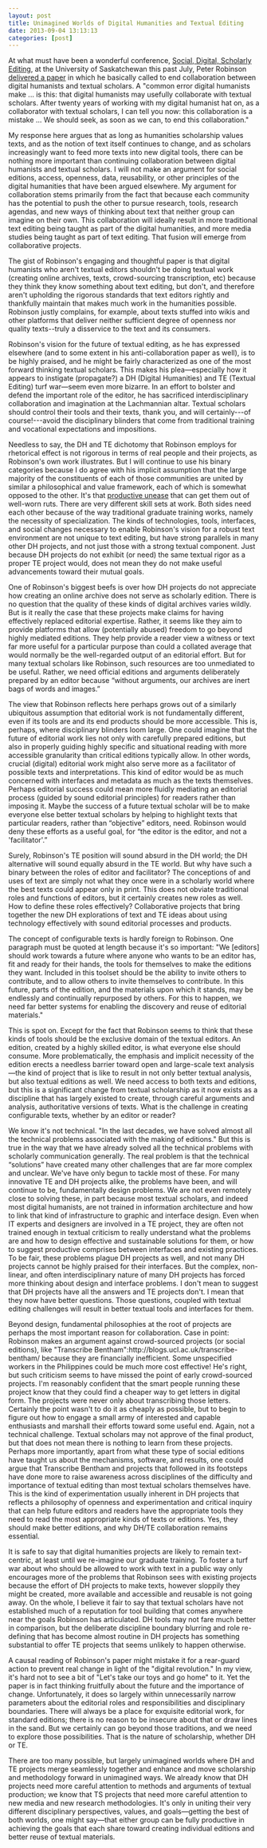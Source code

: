```yaml
---
layout: post
title: Unimagined Worlds of Digital Humanities and Textual Editing
date: 2013-09-04 13:13:13
categories: [post]
---
```


At what must have been a wonderful conference, [Social, Digital, Scholarly Editing](https://ocs.usask.ca/conf/index.php/sdse/sdse13/), at the University of Saskatchewan this past July, Peter Robinson [delivered a paper](http://www.academia.edu/4124828/SDSE_2013_why_digital_humanists_should_get_out_of_textual_scholarship) in which he basically called to end collaboration between digital humanists and textual scholars. A "common error digital humanists make ... is this: that digital humanists may usefully collaborate with textual scholars. After twenty years of working with my digital humanist hat on, as a collaborator with textual scholars, I can tell you now: this collaboration is a mistake ... We should seek, as soon as we can, to end this collaboration." 

<p class="has-pullquote pullquote-adelle" data-pullquote="My argument for collaboration stems primarily from the fact that because each community has the potential to push the other to pursue research, tools, research agendas, and new ways of thinking about text that neither group can imagine on their own.">
My response here argues that as long as humanities scholarship values texts, and as the notion of text itself continues to change, and as scholars increasingly want to feed more texts into new digital tools, there can be nothing more important than continuing collaboration between digital humanists and textual scholars. I will not make an argument for social editions, access, openness, data, reusability, or other principles of the digital humanities that have been argued elsewhere. My argument for collaboration stems primarily from the fact that because each community has the potential to push the other to pursue research, tools, research agendas, and new ways of thinking about text that neither group can imagine on their own. This collaboration will ideally result in more traditional text editing being taught as part of the digital humanities, and more media studies being taught as part of text editing. That fusion will emerge from collaborative projects. 
</p>

The gist of Robinson's engaging and thoughtful paper is that digital humanists who aren't textual editors shouldn't be doing textual work (creating online archives, texts, crowd-sourcing transcription, etc) because they think they know something about text editing, but don't, and therefore aren't upholding the rigorous standards that text editors rightly and thankfully maintain that makes much work in the humanities possible. Robinson justly complains, for example, about texts stuffed into wikis and other platforms that deliver neither sufficient degree of openness nor quality texts--truly a disservice to the text and its consumers.

<p class="has-pullquote pullquote-adelle" data-pullquote="In an effort to bolster and defend the important role of the editor, he has sacrificed interdisciplinary collaboration and imagination at the Lachmannian altar.">
Robinson's vision for the future of textual editing, as he has expressed elsewhere (and to some extent in his anti-collaboration paper as well), is to be highly praised, and he might be fairly characterized as one of the most forward thinking textual scholars. This makes his plea—especially how it appears to instigate (propagate?) a DH (Digital Humanities) and TE (Textual Editing) turf war—seem even more bizarre. In an effort to bolster and defend the important role of the editor, he has sacrificed interdisciplinary collaboration and imagination at the Lachmannian altar. Textual scholars should control their tools and their texts, thank you, and will certainly---of course!---avoid the disciplinary blinders that come from traditional training and vocational expectations and impositions.</p>

Needless to say, the DH and TE dichotomy that Robinson employs for rhetorical effect is not rigorous in terms of real people and their projects, as Robinson's own work illustrates. But I will continue to use his binary categories because I do agree with his implicit assumption that the large majority of the constituents of each of those communities are united by similar a philosophical and value framework, each of which is somewhat opposed to the other. It's that [productive unease](http://www.digitalhumanities.org/dhq/vol/3/3/000055/000055.html) that can get them out of well-worn ruts. There are very different skill sets at work. Both sides need each other because of the way traditional graduate training works, namely the necessity of specialization. The kinds of technologies, tools, interfaces, and social changes necessary to enable Robinson's vision for a robust text environment are not unique to text editing, but have strong parallels in many other DH projects, and not just those with a strong textual component. Just because DH projects do not exhibit (or need) the same textual rigor as a proper TE project would, does not mean they do not make useful advancements toward their mutual goals.

One of Robinson's biggest beefs is over how DH projects do not appreciate how creating an online archive does not serve as scholarly edition. There is no question that the quality of these kinds of digital archives varies wildly. But is it really the case that these projects make claims for having effectively replaced editorial expertise. Rather, it seems like they aim to provide platforms that allow (potentially abused) freedom to go beyond highly mediated editions. They help provide a reader view a witness or text far more useful for a particular purpose than could a collated average that would normally be the well-regarded output of an editorial effort. But for many textual scholars like Robinson, such resources are too unmediated to be useful. Rather, we need official editions and arguments deliberately prepared by an editor because “without arguments, our archives are inert bags of words and images.”

<p class="has-pullquote pullquote-adelle" data-pullquote="One could imagine that the future of editorial work lies not only with carefully prepared editions, but also in properly guiding highly specific and situational reading with more accessible granularity than critical editions typically allow.">
The view that Robinson reflects here perhaps grows out of a similarly ubiquitous assumption that editorial work is not fundamentally different, even if its tools are and its end products should be more accessible. This is, perhaps, where disciplinary blinders loom large. One could imagine that the future of editorial work lies not only with carefully prepared editions, but also in properly guiding highly specific and situational reading with more accessible granularity than critical editions typically allow. In other words, crucial (digital) editorial work might also serve more as a facilitator of possible texts and interpretations. This kind of editor would be as much concerned with interfaces and metadata as much as the texts themselves. Perhaps editorial success could mean more fluidly mediating an editorial process (guided by sound editorial principles) for readers rather than imposing it. Maybe the success of a future textual scholar will be to make everyone else better textual scholars by helping to highlight texts that particular readers, rather than “objective” editors, need. Robinson would deny these efforts as a useful goal, for “the editor is the editor, and not a 'facilitator'.”</p>

<p class="has-pullquote pullquote-adelle" data-pullquote="But why have such a binary between the roles of editor and facilitator? The conceptions of and uses of text are simply not what they once were in a scholarly world where the best texts could appear only in print.">
Surely, Robinson's TE position will sound absurd in the DH world; the DH alternative will sound equally absurd in the TE world. But why have such a binary between the roles of editor and facilitator? The conceptions of and uses of text are simply not what they once were in a scholarly world where the best texts could appear only in print. This does not obviate traditional roles and functions of editors, but it certainly creates new roles as well. How to define these roles effectively? Collaborative projects that bring together the new DH explorations of text and TE ideas about using technology effectively with sound editorial processes and products.</p>

The concept of configurable texts is hardly foreign to Robinson. One paragraph must be quoted at length because it's so important: "We [editors] should work towards a future where anyone who wants to be an editor has, fit and ready for their hands, the tools for themselves to make the editions they want. Included in this toolset should be the ability to invite others to contribute, and to allow others to invite themselves to contribute. In this future, parts of the edition, and the materials upon which it stands, may be endlessly and continually repurposed by others. For this to happen, we need far better systems for enabling the discovery and reuse of editorial materials."

This is spot on. Except for the fact that Robinson seems to think that these kinds of tools should be the exclusive domain of the textual editors. An edition, created by a highly skilled editor, is what everyone else should consume. More problematically, the emphasis and implicit necessity of the edition erects a needless barrier toward open and large-scale text analysis—the kind of project that is like to result in not only better textual analysis, but also textual editions as well. We need access to both texts and editions, but this is a significant change from textual scholarship as it now exists as a discipline that has largely existed to create, through careful arguments and analysis, authoritative versions of texts. What is the challenge in creating configurable texts, whether by an editor or reader?

<p class="has-pullquote pullquote-adelle" data-pullquote="The real problem is that the technical “solutions” have created many other challenges that are far more complex and unclear.">
We know it's not technical. "In the last decades, we have solved almost all the technical problems associated with the making of editions." But this is true in the way that we have already solved all the technical problems with scholarly communication generally. The real problem is that the technical “solutions” have created many other challenges that are far more complex and unclear. We've have only begun to tackle most of these. For many innovative TE and DH projects alike, the problems have been, and will continue to be, fundamentally design problems. We are not even remotely close to solving these, in part because most textual scholars, and indeed most digital humanists, are not trained in information architecture and how to link that kind of infrastructure to graphic and interface design. Even when IT experts and designers are involved in a TE project, they are often not trained enough in textual criticism to really understand what the problems are and how to design effective and sustainable solutions for them, or how to suggest productive comprises between interfaces and existing practices. To be fair, these problems plague DH projects as well, and not many DH projects cannot be highly praised for their interfaces. But the complex, non-linear, and often interdisciplinary nature of many DH projects has forced more thinking about design and interface problems. I don't mean to suggest that DH projects have all the answers and TE projects don't. I mean that they now have better questions. Those questions, coupled with textual editing challenges will result in better textual tools and interfaces for them.</p>

<p class="has-pullquote pullquote-adelle" data-pullquote="For many innovative TE and DH projects alike, the problems have been, and will continue to be, fundamentally design problems.">
Beyond design, fundamental philosophies at the root of projects are perhaps the most important reason for collaboration. Case in point: Robinson makes an argument against crowd-sourced projects (or social editions), like "Transcribe Bentham":http://blogs.ucl.ac.uk/transcribe-bentham/ because they are financially inefficient. Some unspecified workers in the Philippines could be much more cost effective! He's right, but such criticism seems to have missed the point of early crowd-sourced projects. I'm reasonably confident that the smart people running these project know that they could find a cheaper way to get letters in digital form. The projects were never only about transcribing those letters. Certainly the point wasn't to do it as cheaply as possible, but to begin to figure out how to engage a small army of interested and capable enthusiasts and marshall their efforts toward some useful end. Again, not a technical challenge. Textual scholars may not approve of the final product, but that does not mean there is nothing to learn from these projects. Perhaps more importantly, apart from what these type of social editions have taught us about the mechanisms, software, and results, one could argue that Transcribe Bentham and projects that followed in its footsteps have done more to raise awareness across disciplines of the difficulty and importance of textual editing than most textual scholars themselves have. This is the kind of experimentation usually inherent in DH projects that reflects a philosophy of openness and experimentation and critical inquiry that can help future editors and readers have the appropriate tools they need to read the most appropriate kinds of texts or editions. Yes, they should make better editions, and why DH/TE collaboration remains essential.</p>

It is safe to say that digital humanities projects are likely to remain text-centric, at least until we re-imagine our graduate training. To foster a turf war about who should be allowed to work with text in a public way only encourages more of the problems that Robinson sees with existing projects because the effort of DH projects to make texts, however sloppily they might be created, more available and accessible and reusable is not going away. On the whole, I believe it fair to say that textual scholars have not established much of a reputation for tool building that comes anywhere near the goals Robinson has articulated. DH tools may not fare much better in comparison, but the deliberate discipline boundary blurring and role re-defining that has become almost routine in DH projects has something substantial to offer TE projects that seems unlikely to happen otherwise.

<p class="has-pullquote pullquote-adelle" data-pullquote="There will always be a place for exquisite editorial work, for standard editions; there is no reason to be insecure about that or draw lines in the sand. But we certainly can go beyond those traditions, and we need to explore those possibilities.">A causal reading of Robinson's paper might mistake it for a rear-guard action to prevent real change in light of the "digital revolution." In my view, it's hard not to see a bit of "Let's take our toys and go home" to it. Yet the paper is in fact thinking fruitfully about the future and the importance of change. Unfortunately, it does so largely within unnecessarily narrow parameters about the editorial roles and responsibilities and disciplinary boundaries. There will always be a place for exquisite editorial work, for standard editions; there is no reason to be insecure about that or draw lines in the sand. But we certainly can go beyond those traditions, and we need to explore those possibilities. That is the nature of scholarship, whether DH or TE.</p>

There are too many possible, but largely unimagined worlds where DH and TE projects merge seamlessly together and enhance and move scholarship and methodology forward in unimagined ways. We already know that DH projects need more careful attention to methods and arguments of textual production; we know that TS projects that need more careful attention to new media and new research methodologies. It's only in uniting their very different disciplinary perspectives, values, and goals—getting the best of both worlds, one might say—that either group can be fully productive in achieving the goals that each share toward creating individual editions and better reuse of textual materials.